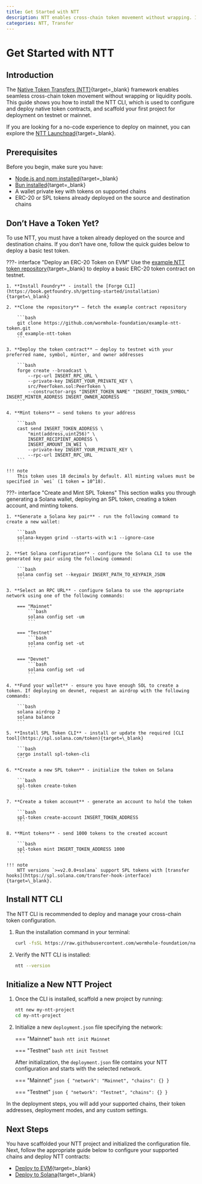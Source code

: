 ```yaml
---
title: Get Started with NTT
description: NTT enables cross-chain token movement without wrapping. Install the CLI, deploy test tokens, and scaffold a project to integrate NTT into your app.
categories: NTT, Transfer
---
```


# Get Started with NTT

## Introduction

The [Native Token Transfers (NTT)](/docs/products/native-token-transfers/overview){target=\_blank} framework enables seamless cross-chain token movement without wrapping or liquidity pools. This guide shows you how to install the NTT CLI, which is used to configure and deploy native token contracts, and scaffold your first project for deployment on testnet or mainnet.

If you are looking for a no-code experience to deploy on mainnet, you can explore the [NTT Launchpad](https://ntt.wormhole.com){target=\_blank}.

## Prerequisites

Before you begin, make sure you have:

- [Node.js and npm installed](https://docs.npmjs.com/downloading-and-installing-node-js-and-npm){target=\_blank}
- [Bun installed](https://bun.sh/){target=\_blank}
- A wallet private key with tokens on supported chains
- ERC-20 or SPL tokens already deployed on the source and destination chains

## Don’t Have a Token Yet?

To use NTT, you must have a token already deployed on the source and destination chains. If you don’t have one, follow the quick guides below to deploy a basic test token.

???- interface "Deploy an ERC-20 Token on EVM"
    Use the [example NTT token repository](https://github.com/wormhole-foundation/example-ntt-token){target=\_blank} to deploy a basic ERC-20 token contract on testnet.

    1. **Install Foundry** - install the [Forge CLI](https://book.getfoundry.sh/getting-started/installation){target=\_blank}

    2. **Clone the repository** – fetch the example contract repository

        ```bash
        git clone https://github.com/wormhole-foundation/example-ntt-token.git
        cd example-ntt-token
        ```
    
    3. **Deploy the token contract** – deploy to testnet with your preferred name, symbol, minter, and owner addresses

        ```bash
        forge create --broadcast \
            --rpc-url INSERT_RPC_URL \
            --private-key INSERT_YOUR_PRIVATE_KEY \
            src/PeerToken.sol:PeerToken \
            --constructor-args "INSERT_TOKEN_NAME" "INSERT_TOKEN_SYMBOL" INSERT_MINTER_ADDRESS INSERT_OWNER_ADDRESS
        ```

    4. **Mint tokens** – send tokens to your address

        ```bash
        cast send INSERT_TOKEN_ADDRESS \
            "mint(address,uint256)" \
            INSERT_RECIPIENT_ADDRESS \
            INSERT_AMOUNT_IN_WEI \
            --private-key INSERT_YOUR_PRIVATE_KEY \
            --rpc-url INSERT_RPC_URL
        ```

    !!! note
        This token uses 18 decimals by default. All minting values must be specified in `wei` (1 token = 10^18).


???- interface "Create and Mint SPL Tokens"
    This section walks you through generating a Solana wallet, deploying an SPL token, creating a token account, and minting tokens.

    1. **Generate a Solana key pair** - run the following command to create a new wallet:

        ```bash
        solana-keygen grind --starts-with w:1 --ignore-case
        ```

    2. **Set Solana configuration** - configure the Solana CLI to use the generated key pair using the following command:

        ```bash
        solana config set --keypair INSERT_PATH_TO_KEYPAIR_JSON
        ```

    3. **Select an RPC URL** - configure Solana to use the appropriate network using one of the following commands:

        === "Mainnet"
            ```bash
            solana config set -um
            ```

        === "Testnet"
            ```bash
            solana config set -ut
            ```

        === "Devnet"
            ```bash
            solana config set -ud
            ```

    4. **Fund your wallet** - ensure you have enough SOL to create a token. If deploying on devnet, request an airdrop with the following commands:

        ```bash
        solana airdrop 2
        solana balance
        ```

    5. **Install SPL Token CLI** - install or update the required [CLI tool](https://spl.solana.com/token){target=\_blank}

        ```bash
        cargo install spl-token-cli
        ```

    6. **Create a new SPL token** - initialize the token on Solana

        ```bash
        spl-token create-token
        ```

    7. **Create a token account** - generate an account to hold the token

        ```bash
        spl-token create-account INSERT_TOKEN_ADDRESS
        ```

    8. **Mint tokens** - send 1000 tokens to the created account

        ```bash
        spl-token mint INSERT_TOKEN_ADDRESS 1000
        ```

    !!! note
        NTT versions `>=v2.0.0+solana` support SPL tokens with [transfer hooks](https://spl.solana.com/transfer-hook-interface){target=\_blank}.

## Install NTT CLI

The NTT CLI is recommended to deploy and manage your cross-chain token configuration.

1. Run the installation command in your terminal:

    ```bash
    curl -fsSL https://raw.githubusercontent.com/wormhole-foundation/native-token-transfers/main/cli/install.sh | bash
    ```

2. Verify the NTT CLI is installed:

    ```bash
    ntt --version
    ```

## Initialize a New NTT Project

1. Once the CLI is installed, scaffold a new project by running:

    ```bash
    ntt new my-ntt-project
    cd my-ntt-project
    ```

2. Initialize a new `deployment.json` file specifying the network:

    === "Mainnet"
        ```bash
        ntt init Mainnet
        ```

    === "Testnet"
        ```bash
        ntt init Testnet
        ```

    After initialization, the `deployment.json` file contains your NTT configuration and starts with the selected network.

    === "Mainnet"
        ```json
        {
            "network": "Mainnet",
            "chains": {}
        }
        ```

    === "Testnet"
        ```json
        {
            "network": "Testnet",
            "chains": {}
        }
        ```

In the deployment steps, you will add your supported chains, their token addresses, deployment modes, and any custom settings.

## Next Steps

You have scaffolded your NTT project and initialized the configuration file. Next, follow the appropriate guide below to configure your supported chains and deploy NTT contracts:

- [Deploy to EVM](/docs/products/native-token-transfers/guides/deploy-to-evm/){target=\_blank}
- [Deploy to Solana](/docs/products/native-token-transfers/guides/deploy-to-solana/){target=\_blank}
